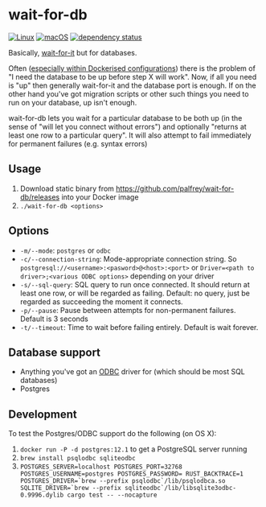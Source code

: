 wait-for-db
===========
[![Linux](https://github.com/palfrey/wait-for-db/workflows/Linux/badge.svg)](https://github.com/palfrey/wait-for-db/actions?query=workflow%3ALinux)
[![macOS](https://github.com/palfrey/wait-for-db/workflows/macOS/badge.svg)](https://github.com/palfrey/wait-for-db/actions?query=workflow%3AmacOS)
[![dependency status](https://deps.rs/repo/github/palfrey/wait-for-db/status.svg)](https://deps.rs/repo/github/palfrey/wait-for-db)

Basically, [wait-for-it](https://github.com/vishnubob/wait-for-it) but for databases.

Often ([especially within Dockerised configurations](https://docs.docker.com/compose/startup-order/)) there is the problem of "I need the database to be up before step X will work". Now, if all you need is "up" then generally wait-for-it and the database port is enough. If on the other hand you've got migration scripts or other such things you need to run on your database, up isn't enough.

wait-for-db lets you wait for a particular database to be both up (in the sense of "will let you connect without errors") and optionally "returns at least one row to a particular query". It will also attempt to fail immediately for permanent failures (e.g. syntax errors)

Usage
-----
1. Download static binary from https://github.com/palfrey/wait-for-db/releases into your Docker image
2. `./wait-for-db <options>`

Options
-------
* `-m/--mode`: `postgres` or `odbc`
* `-c/--connection-string`: Mode-appropriate connection string. So `postgresql://<username>:<pasword>@<host>:<port>` or `Driver=<path to driver>;<various ODBC options>` depending on your driver
* `-s/--sql-query`: SQL query to run once connected. It should return at least one row, or will be regarded as failing. Default: no query, just be regarded as succeeding the moment it connects.
* `-p/--pause`: Pause between attempts for non-permanent failures. Default is 3 seconds
* `-t/--timeout`: Time to wait before failing entirely. Default is wait forever.

Database support
----------------
* Anything you've got an [ODBC](https://en.wikipedia.org/wiki/Open_Database_Connectivity) driver for (which should be most SQL databases)
* Postgres

Development
-----------
To test the Postgres/ODBC support do the following (on OS X):
1. `docker run -P -d postgres:12.1` to get a PostgreSQL server running
2. `brew install psqlodbc sqliteodbc`
3. ``POSTGRES_SERVER=localhost POSTGRES_PORT=32768 POSTGRES_USERNAME=postgres POSTGRES_PASSWORD= RUST_BACKTRACE=1 POSTGRES_DRIVER=`brew --prefix psqlodbc`/lib/psqlodbca.so SQLITE_DRIVER=`brew --prefix sqliteodbc`/lib/libsqlite3odbc-0.9996.dylib cargo test -- --nocapture``
